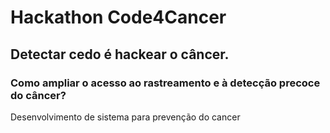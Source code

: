 # Hackathon Code4Cancer

## Detectar cedo é hackear o câncer.

### Como ampliar o acesso ao rastreamento e à detecção precoce do câncer?

Desenvolvimento de sistema para prevenção do cancer
